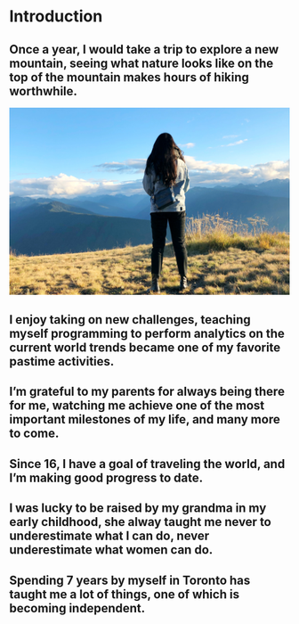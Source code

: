 # Introduction

## Once a year, I would take a trip to explore a new mountain, seeing what nature looks like on the top of the mountain makes hours of hiking worthwhile.
![Once a year, I would take a trip to explore a new mountain, seeing what nature looks like on the top of the mountain makes hours of hiking worthwhile.](./imgs/1.jpg)

## I enjoy taking on new challenges, teaching myself programming to perform analytics on the current world trends became one of my favorite pastime activities.

## I’m grateful to my parents for always being there for me, watching me achieve one of the most important milestones of my life, and many more to come.

## Since 16, I have a goal of traveling the world, and I’m making good progress to date.

## I was lucky to be raised by my grandma in my early childhood, she alway taught me never to underestimate what I can do, never underestimate what women can do.

## Spending 7 years by myself in Toronto has taught me a lot of things, one of which is becoming independent.
<!--stackedit_data:
eyJoaXN0b3J5IjpbLTM5MTYxMTk0NiwtMTI5NDE2NTc5NV19
-->